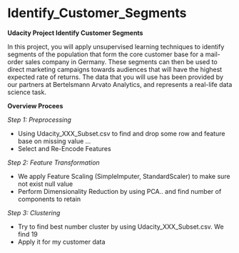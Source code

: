 # Identify_Customer_Segments

**Udacity Project Identify Customer Segments**

In this project, you will apply unsupervised learning techniques to identify segments of the population that form the core customer base for a mail-order sales company in Germany. These segments can then be used to direct marketing campaigns towards audiences that will have the highest expected rate of returns. The data that you will use has been provided by our partners at Bertelsmann Arvato Analytics, and represents a real-life data science task.

**Overview Procees**

*Step 1: Preprocessing*
- Using Udacity_XXX_Subset.csv to find and drop some row and feature base on missing value ...
- Select and Re-Encode Features 

*Step 2: Feature Transformation*
- We apply Feature Scaling (SimpleImputer, StandardScaler) to make sure not exist null value
- Perform Dimensionality Reduction by using PCA.. and find number of components to retain

*Step 3: Clustering*
- Try to find best number cluster by using Udacity_XXX_Subset.csv. We find 19
- Apply it for my customer data
